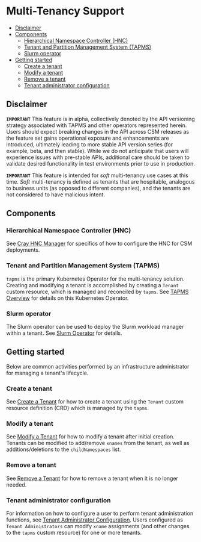 # Multi-Tenancy Support

- [Disclaimer](#disclaimer)
- [Components](#components)
  - [Hierarchical Namespace Controller (HNC)](#hierarchical-namespace-controller-hnc)
  - [Tenant and Partition Management System (TAPMS)](#tenant-and-partition-management-system-tapms)
  - [Slurm operator](#slurm-operator)
- [Getting started](#getting-started)
  - [Create a tenant](#create-a-tenant)
  - [Modify a tenant](#modify-a-tenant)
  - [Remove a tenant](#remove-a-tenant)
  - [Tenant administrator configuration](#tenant-administrator-configuration)

## Disclaimer

**`IMPORTANT`** This feature is in alpha, collectively denoted by the API versioning strategy associated with TAPMS and other operators represented herein. Users should expect breaking changes in the API across CSM releases as the feature set gains operational exposure and enhancements are introduced, ultimately leading to more stable API version series (for example, beta, and then stable). While we do not anticipate that users will experience issues with pre-stable APIs, additional care should be taken to validate desired functionality in test environments prior to use in production.

**`IMPORTANT`** This feature is intended for _soft_ multi-tenancy use cases at this time. _Soft_ multi-tenancy is defined as tenants that are hospitable, analogous to business units (as opposed to different companies), and the tenants are not considered to have malicious intent.

## Components

### Hierarchical Namespace Controller (HNC)

See [Cray HNC Manager](CrayHncManager.md) for specifics of how to configure the HNC for CSM deployments.

### Tenant and Partition Management System (TAPMS)

`tapms` is the primary Kubernetes Operator for the multi-tenancy solution. Creating and modifying a tenant is accomplished by creating a `Tenant` custom resource, which is managed and reconciled by `tapms`.
See [TAPMS Overview](Tapms.md) for details on this Kubernetes Operator.

### Slurm operator

The Slurm operator can be used to deploy the Slurm workload manager within a
tenant. See [Slurm Operator](SlurmOperator.md) for details.

## Getting started

Below are common activities performed by an infrastructure administrator for managing a tenant's lifecycle.

### Create a tenant

See [Create a Tenant](Create_a_Tenant.md) for how to create a tenant using the `Tenant` custom resource definition (CRD) which is managed by the `tapms`.

### Modify a tenant

See [Modify a Tenant](Modify_a_Tenant.md) for how to modify a tenant after initial creation. Tenants can be modified to add/remove `xnames` from the tenant, as well as additions/deletions to the `childNamespaces` list.

### Remove a tenant

See [Remove a Tenant](Remove_a_Tenant.md) for how to remove a tenant when it is no longer needed.

### Tenant administrator configuration

For information on how to configure a user to perform tenant administration functions, see [Tenant Administrator Configuration](TenantAdminConfig.md).
Users configured as `Tenant Administrators` can modify `xname` assignments (and other changes to the `tapms` custom resource) for one or more tenants.
